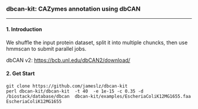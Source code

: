### dbcan-kit: CAZymes annotation using dbCAN
<hr>

#### 1. Introduction

We shuffle the input protein dataset, split it into multiple chuncks, then use hmmscan to submit parallel jobs.

dbCAN v2: https://bcb.unl.edu/dbCAN2/download/


#### 2. Get Start

```
git clone https://github.com/jameslz/dbcan-kit
perl dbcan-kit/dbcan-kit  -t 40  -e 1e-15 -c 0.35 -d  /biostack/database/dbcan  dbcan-kit/examples/EscheriaColiK12MG1655.faa  EscheriaColiK12MG1655
```
